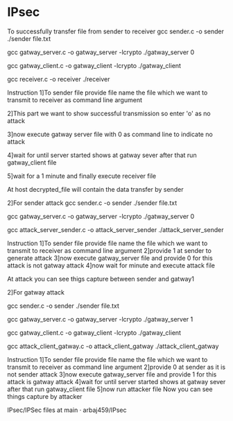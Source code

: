 # IPsec
To successfully transfer file from sender to receiver
gcc sender.c -o sender
./sender file.txt

gcc gatway_server.c -o gatway_server -lcrypto
./gatway_server 0

gcc gatway_client.c -o gatway_client -lcrypto
./gatway_client

gcc receiver.c -o receiver
./receiver

Instruction
1]To sender file provide file name the file which we want to transmit to receiver as command line argument

2]This part we want to show successful transmission so enter 'o' as no attack

3]now execute gatway server file with 0 as command line to indicate no attack

4]wait for until server started shows at gatway sever after that run gatway_client file

5]wait for a 1 minute and finally execute receiver file

At host decrypted_file will contain the data transfer by sender

2]For sender attack
gcc sender.c -o sender
./sender file.txt

gcc gatway_server.c -o gatway_server -lcrypto
./gatway_server 0

gcc attack_server_sender.c -o attack_server_sender
./attack_server_sender


Instruction
1]To sender file provide file name the file which we want to transmit to receiver as command line argument
2]provide 1 at sender to generate attack
3]now execute gatway_server file  and provide 0 for this attack is not gatway attack
4]now wait for minute and execute attack file

At attack you can see thigs capture between sender and gatway1


2]For gatway attack

gcc sender.c -o sender
./sender file.txt

gcc gatway_server.c -o gatway_server -lcrypto
./gatway_server 1

gcc gatway_client.c -o gatway_client -lcrypto
./gatway_client

gcc attack_client_gatway.c -o attack_client_gatway
./attack_client_gatway




Instruction
1]To sender file provide file name the file which we want to transmit to receiver as command line argument
2]provide 0 at sender as it is not sender attack
3]now execute gatway_server file  and provide 1 for this attack is gatway attack
4]wait for until server started shows at gatway sever after that run gatway_client file
5]now run attacker file 
Now you can see things capture by attacker 




IPsec/IPSec files at main · arbaj459/IPsec
